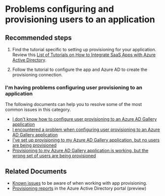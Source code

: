 <properties
  pagetitle="Problems configuring and provisioning users to an application"
  description="Problems configuring and provisioning users to an application"
  service="microsoft.aad"
  resource="microsoft_aad_iam"
  ms.author="jagran"
  selfhelptype="Generic"
  supporttopicids="32570260"
  resourcetags=""
  productpesids="14785,16575"
  cloudenvironments="public,fairfax,mooncake,usnat,ussec"
  articleid="8be60976-4cc8-41ee-9015-6f4968730bbf"
  ownershipid="AzureIdentity_AppDevelopmentAndRegistration" />
# Problems configuring and provisioning users to an application

## **Recommended steps**

1. Find the tutorial specific to setting up provisioning for your application. Review this [List of Tutorials on How to Integrate SaaS Apps with Azure Active Directory](https://docs.microsoft.com/azure/active-directory/saas-apps/tutorial-list).

2. Follow the tutorial to configure the app and Azure AD to create the provisioning connection. 


### I'm having problems configuring user provisioning to an application

The following documents can help you to resolve some of the most common issues in this category.

  * [I don't know how to configure user provisioning to an Azure AD Gallery application](https://docs.microsoft.com/azure/active-directory/application-provisioning-config-how-to/?WT.mc_id=UI_AAD_Enterprise_Apps_Support_L2_Overview)
  * [I encountered a problem when configuring user provisioning to an Azure AD Gallery application](https://docs.microsoft.com/azure/active-directory/application-provisioning-config-problem/?WT.mc_id=UI_AAD_Enterprise_Apps_Support_L2_Overview)
  * [I've set up provisioning to my Azure AD Gallery application, but no users are being provisioned](https://docs.microsoft.com/azure/active-directory/application-provisioning-config-problem-no-users-provisioned/?WT.mc_id=UI_AAD_Enterprise_Apps_Support_L2_Overview)
  * [Provisioning to my Azure AD Gallery application is working, but the wrong set of users are being provisioned](https://docs.microsoft.com/azure/active-directory/application-provisioning-config-problem-wrong-users-provisioned/?WT.mc_id=UI_AAD_Enterprise_Apps_Support_L2_Overview)
  
## Related Documents
- [Known issues](https://docs.microsoft.com/azure/active-directory/app-provisioning/known-issues) to be aware of when working with app provisioning.
- [Provisioning reports](https://docs.microsoft.com/azure/active-directory/reports-monitoring/concept-provisioning-logs?context=/azure/active-directory/app-provisioning/context/app-provisioning-context) in the Azure Active Directory portal (preview)

